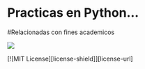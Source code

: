 # Practicas en Python... 
#Relacionadas con fines academicos
   <p align="left">
   <img src="https://img.shields.io/badge/STATUS-EN%20DESAROLLO-green">
   </p>
[![MIT License][license-shield]][license-url]
